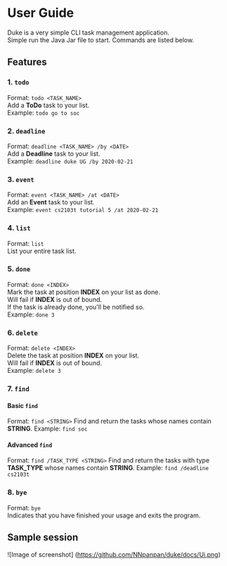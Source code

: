 # User Guide
Duke is a very simple CLI task management application.\
Simple run the Java Jar file to start. Commands are listed below.

## Features 

### 1. `todo` 
Format: `todo <TASK_NAME>`\
Add a **ToDo** task to your list.\
Example: `todo go to soc`

### 2. `deadline`
Format: `deadline <TASK_NAME> /by <DATE>`\
Add a **Deadline** task to your list.\
Example: `deadline duke UG /by 2020-02-21`

### 3. `event`
Format: `event <TASK_NAME> /at <DATE>`\
Add an **Event** task to your list.\
Example: `event cs2103t tutorial 5 /at 2020-02-21`

### 4. `list`
Format: `list`\
List your entire task list.

### 5. `done`
Format: `done <INDEX>`\
Mark the task at position **INDEX** on your list as done.\
Will fail if **INDEX** is out of bound.\
If the task is already done, you'll be notified so.\
Example: `done 3`

### 6. `delete`
Format: `delete <INDEX>`\
Delete the task at position **INDEX** on your list.\
Will fail if **INDEX** is out of bound.\
Example: `delete 3`

### 7. `find`
#### Basic `find`
Format: `find <STRING>`
Find and return the tasks whose names contain **STRING**.
Example: `find soc`
#### Advanced `find`
Format: `find /TASK_TYPE <STRING>`
Find and return the tasks with type **TASK_TYPE** whose names contain **STRING**.
Example: `find /deadline cs2103t`

### 8. `bye`
Format: `bye`\
Indicates that you have finished your usage and exits the program.

## Sample session
![Image of screenshot]
(https://github.com/NNpanpan/duke/docs/Ui.png)
